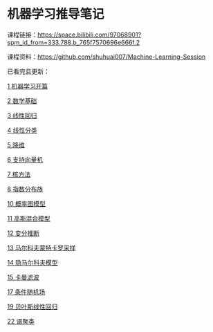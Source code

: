# 机器学习推导笔记
课程链接：https://space.bilibili.com/97068901?spm_id_from=333.788.b_765f7570696e666f.2

课程资料：https://github.com/shuhuai007/Machine-Learning-Session

已看完且更新：

[1 机器学习开篇](https://www.bilibili.com/video/av31950221)

[2 数学基础](https://www.bilibili.com/video/av32905863)

[3 线性回归](https://www.bilibili.com/video/av31989606)

[4 线性分类](https://www.bilibili.com/video/av33101528)

[5 降维](https://www.bilibili.com/video/av32709936)

[6 支持向量机](https://www.bilibili.com/video/av28186618)

[7 核方法](https://www.bilibili.com/video/av34731384)

[8 指数分布族](https://www.bilibili.com/video/av33360526)

[10 概率图模型](https://www.bilibili.com/video/av33545406)

[11 高斯混合模型](https://www.bilibili.com/video/av35183585)

[12 变分推断](https://www.bilibili.com/video/av32047507)

[13 马尔科夫蒙特卡罗采样](https://www.bilibili.com/video/av32430563)

[14 隐马尔科夫模型](https://www.bilibili.com/video/av32471608)

[15 卡曼滤波](https://www.bilibili.com/video/av32563186)

[17 条件随机场](https://www.bilibili.com/video/av34444816)

[19 贝叶斯线性回归](https://www.bilibili.com/video/av35685274)

[22 谱聚类](https://www.bilibili.com/video/av37166049)
